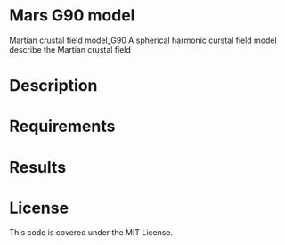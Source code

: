 
  # Mars G90 model

  Martian crustal field model_G90
  A spherical harmonic curstal field model describe the Martian crustal field
   
  # Description
 
 
  # Requirements
  
  # Results
  
  
  # License
  This code is covered under the MIT License.
